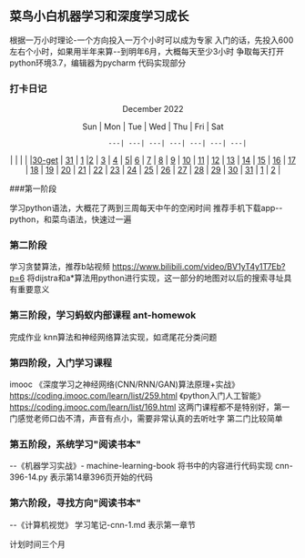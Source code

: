 ## 菜鸟小白机器学习和深度学习成长
根据一万小时理论-一个方向投入一万个小时可以成为专家
入门的话，先投入600左右个小时，如果用半年来算--到明年6月，大概每天至少3小时
争取每天打开
python环境3.7，编辑器为pycharm
代码实现部分
### 打卡日记

<center>
                   December 2022

Sun | Mon | Tue | Wed | Thu | Fri | Sat
         
                ---| ---| ---| ---| ---| ---| ---|
         
   | | | | |[30-get](#1231)  | [31](#1231)  | [1](#11) |[2](#1) | [3](#13) | [4](#14) | [5](#15)| [6](#16) | [7](#17) | [8](#18) | [9](#19) | [10](#110) | [11](#111) | [12](#112) 
    | [13](#113) | [14](#114) | [15](#115) | [16](#116) | [17](#117) | [18](#118) | [19](#119) 
    | [20](#120) | [21](#121) | [22](#122) | [23](#123) | [24](#124) | [25](#125) | [26](#126) 
    | [27](#127) | [28](#128) | [29](#129) | [30](#130) | [31](#131) | [1](#131) | [2](#22) |


</center>

###第一阶段 

学习python语法，大概花了两到三周每天中午的空闲时间
推荐手机下载app--python，和菜鸟语法，快速过一遍

### 第二阶段

学习贪婪算法，推荐b站视频 https://www.bilibili.com/video/BV1yT4y1T7Eb?p=6
将dijstra和a*算法用python进行实现，这一部分的地图对以后的搜索寻址具有重要意义

### 第三阶段，学习蚂蚁内部课程 ant-homewok
完成作业 knn算法和神经网络算法实现，如鸢尾花分类问题

### 第四阶段，入门学习课程
imooc 
《深度学习之神经网络(CNN/RNN/GAN)算法原理+实战》https://coding.imooc.com/learn/list/259.html 
《python入门人工智能》https://coding.imooc.com/learn/list/169.html
这两门课程都不是特别好，第一门感觉老师口齿不清，声音有点小，需要非常认真的去听吐字
第二门比较简单


### 第五阶段，系统学习"阅读书本"
--《机器学习实战》- machine-learning-book
将书中的内容进行代码实现
cnn-396-14.py 表示第14章396页开始的代码

### 第六阶段，寻找方向"阅读书本"
--《计算机视觉》
学习笔记-cnn-1.md 表示第一章节

计划时间三个月
